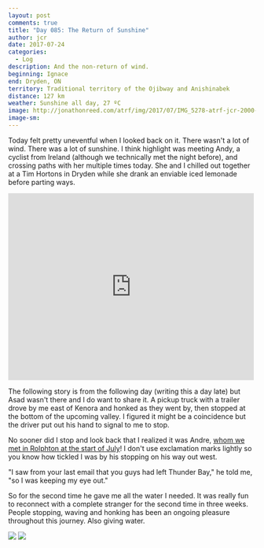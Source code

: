 ```yaml
---
layout: post
comments: true
title: "Day 085: The Return of Sunshine"
author: jcr
date: 2017-07-24
categories:
  - Log
description: And the non-return of wind.
beginning: Ignace
end: Dryden, ON
territory: Traditional territory of the Ojibway and Anishinabek
distance: 127 km
weather: Sunshine all day, 27 ºC
image: http://jonathonreed.com/atrf/img/2017/07/IMG_5278-atrf-jcr-2000-web.jpg
image-sm:
---
```


Today felt pretty uneventful when I looked back on it. There wasn't a lot of wind. There was a lot of sunshine. I think highlight was meeting Andy, a cyclist from Ireland (although we technically met the night before), and crossing paths with her multiple times today. She and I chilled out together at a Tim Hortons in Dryden while she drank an enviable iced lemonade before parting ways.

<iframe src="https://www.facebook.com/plugins/post.php?href=https%3A%2F%2Fwww.facebook.com%2Fandycyclescanada%2Fphotos%2Fa.238307809991006.1073741830.185923511896103%2F255774668244320%2F%3Ftype%3D3&width=500" width="500" height="380" style="border:none;overflow:hidden" scrolling="no" frameborder="0" allowTransparency="true"></iframe>

The following story is from the following day (writing this a day late) but Asad wasn't there and I do want to share it. A pickup truck with a trailer drove by me east of Kenora and honked as they went by, then stopped at the bottom of the upcoming valley. I figured it might be a coincidence but the driver put out his hand to signal to me to stop.

No sooner did I stop and look back that I realized it was Andre, <a href="http://jonathonreed.com/atrf/2017/07/04/day-065/" target="blank">whom we met in Rolphton at the start of July</a>! I don't use exclamation marks lightly so you know how tickled I was by his stopping on his way out west.

"I saw from your last email that you guys had left Thunder Bay," he told me, "so I was keeping my eye out."

So for the second time he gave me all the water I needed. It was really fun to reconnect with a complete stranger for the second time in three weeks. People stopping, waving and honking has been an ongoing pleasure throughout this journey. Also giving water.

<img src="http://jonathonreed.com/atrf/img/2017/07/IMG_5344-atrf-jcr-2000-web.jpg">

<img src="http://jonathonreed.com/atrf/img/2017/07/IMG_5346-atrf-jcr-2000-web.jpg">